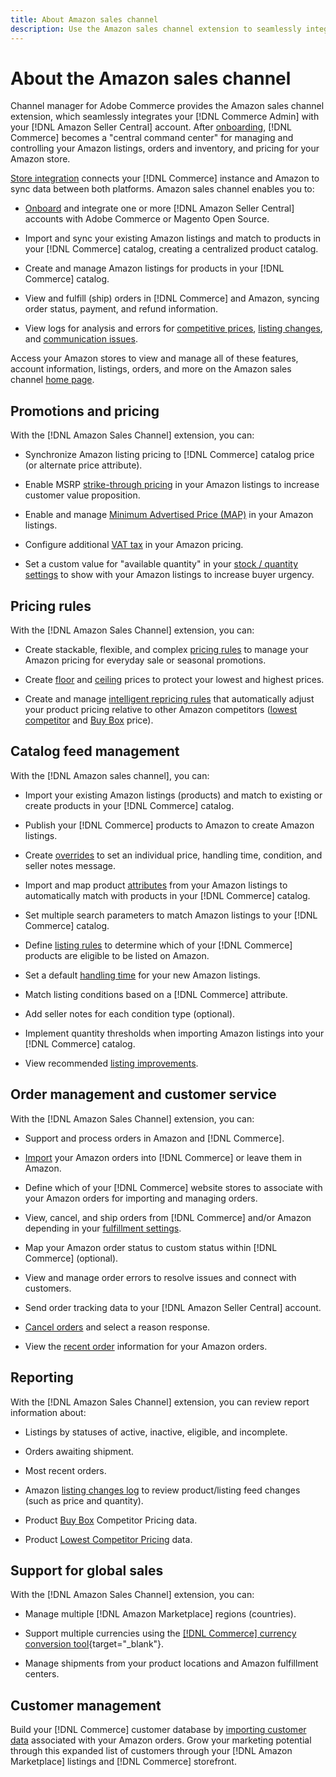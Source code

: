 ```yaml
---
title: About Amazon sales channel
description: Use the Amazon sales channel extension to seamlessly integrate Adobe Commerce or Magento Open Source with your Amazon Seller Central account.
---
```


# About the Amazon sales channel

Channel manager for Adobe Commerce provides the Amazon sales channel extension, which seamlessly integrates your [!DNL Commerce Admin] with your [!DNL Amazon Seller Central] account. After [onboarding](./amazon-onboarding-home.md), [!DNL Commerce] becomes a "central command center" for managing and controlling your Amazon listings, orders and inventory, and pricing for your Amazon store.

[Store integration](./store-integration.md) connects your [!DNL Commerce] instance and Amazon to sync data between both platforms. Amazon sales channel enables you to:

- [Onboard](./amazon-onboarding-home.md) and integrate one or more [!DNL Amazon Seller Central] accounts with Adobe Commerce or Magento Open Source.

- Import and sync your existing Amazon listings and match to products in your [!DNL Commerce] catalog, creating a centralized product catalog.

- Create and manage Amazon listings for products in your [!DNL Commerce] catalog.

- View and fulfill (ship) orders in [!DNL Commerce] and Amazon, syncing order status, payment, and refund information.

- View logs for analysis and errors for [competitive prices](./competitive-price-analysis.md), [listing changes](./listing-changes-log.md), and [communication issues](./communication-errors-log.md).

Access your Amazon stores to view and manage all of these features, account information, listings, orders, and more on the Amazon sales channel [home page](./amazon-sales-channel-home.md).

## Promotions and pricing

With the [!DNL Amazon Sales Channel] extension, you can:

- Synchronize Amazon listing pricing to [!DNL Commerce] catalog price (or alternate price attribute).

- Enable MSRP [strike-through pricing](./listing-price.md#configure-listing-price-settings) in your Amazon listings to increase customer value proposition.

- Enable and manage [Minimum Advertised Price (MAP)](./listing-price.md#configure-listing-price-settings) in your Amazon listings.

- Configure additional [VAT tax](./listing-price.md#configure-listing-price-settings) in your Amazon pricing.

- Set a custom value for "available quantity" in your [stock / quantity settings](./stock-quantity.md#configure-stock--quantity-settings) to show with your Amazon listings to increase buyer urgency.

## Pricing rules

With the [!DNL Amazon Sales Channel] extension, you can:

- Create stackable, flexible, and complex [pricing rules](./pricing-products.md) to manage your Amazon pricing for everyday sale or seasonal promotions.

- Create [floor](./floor-price.md) and [ceiling](./optional-ceiling-price.md) prices to protect your lowest and highest prices.

- Create and manage [intelligent repricing rules](./intelligent-repricing-rules.md) that automatically adjust your product pricing relative to other Amazon competitors ([lowest competitor](./lowest-competitor-pricing.md) and [Buy Box](./buy-box-competitor-pricing.md) price).

## Catalog feed management

With the [!DNL Amazon sales channel], you can:

- Import your existing Amazon listings (products) and match to existing or create products in your [!DNL Commerce] catalog.

- Publish your [!DNL Commerce] products to Amazon to create Amazon listings.

- Create [overrides](./creating-editing-overrides.md) to set an individual price, handling time, condition, and seller notes message.

- Import and map product [attributes](./attributes-view.md) from your Amazon listings to automatically match with products in your [!DNL Commerce] catalog.

- Set multiple search parameters to match Amazon listings to your [!DNL Commerce] catalog.

- Define [listing rules](./listing-rules.md) to determine which of your [!DNL Commerce] products are eligible to be listed on Amazon.

- Set a default [handling time](./product-listing-actions.md) for your new Amazon listings.

- Match listing conditions based on a [!DNL Commerce] attribute.

- Add seller notes for each condition type (optional).

- Implement quantity thresholds when importing Amazon listings into your [!DNL Commerce] catalog.

- View recommended [listing improvements](./listing-improvements.md).

## Order management and customer service

With the [!DNL Amazon Sales Channel] extension, you can:

- Support and process orders in Amazon and [!DNL Commerce].

- [Import](./order-settings.md#configure-order-settings) your Amazon orders into [!DNL Commerce] or leave them in Amazon.

- Define which of your [!DNL Commerce] website stores to associate with your Amazon orders for importing and managing orders.

- View, cancel, and ship orders from [!DNL Commerce] and/or Amazon depending in your [fulfillment settings](./fulfilled-by.md).

- Map your Amazon order status to custom status within [!DNL Commerce] (optional).

- View and manage order errors to resolve issues and connect with customers.

- Send order tracking data to your [!DNL Amazon Seller Central] account.

- [Cancel orders](./cancel-unshipped-order.md) and select a reason response.

- View the [recent order](./amazon-store-dashboard.md) information for your Amazon orders.

## Reporting

With the [!DNL Amazon Sales Channel] extension, you can review report information about:

- Listings by statuses of active, inactive, eligible, and incomplete.

- Orders awaiting shipment.

- Most recent orders.

- Amazon [listing changes log](./listing-changes-log.md) to review product/listing feed changes (such as price and quantity).

- Product [Buy Box](./buy-box-competitor-pricing.md) Competitor Pricing data.

- Product [Lowest Competitor Pricing](./lowest-competitor-pricing.md) data.

## Support for global sales

With the [!DNL Amazon Sales Channel] extension, you can:

- Manage multiple [!DNL Amazon Marketplace] regions (countries).

- Support multiple currencies using the [[!DNL Commerce] currency conversion tool](https://docs.magento.com/user-guide/stores/currency-configuration.html){target="_blank"}.

- Manage shipments from your product locations and Amazon fulfillment centers.

## Customer management

Build your [!DNL Commerce] customer database by [importing customer data](./order-settings.md#configure-order-settings) associated with your Amazon orders. Grow your marketing potential through this expanded list of customers through your [!DNL Amazon Marketplace] listings and [!DNL Commerce] storefront.
